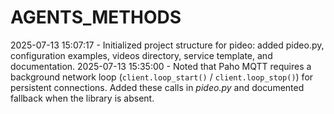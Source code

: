 # AGENTS_METHODS

2025-07-13 15:07:17 - Initialized project structure for pideo: added pideo.py, configuration examples, videos directory, service template, and documentation.
2025-07-13 15:35:00 - Noted that Paho MQTT requires a background network loop (`client.loop_start()` / `client.loop_stop()`) for persistent connections. Added these calls in *pideo.py* and documented fallback when the library is absent.
